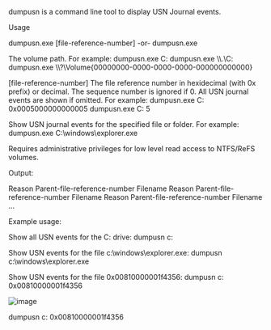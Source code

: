 dumpusn is a command line tool to display USN Journal events.

Usage

dumpusn.exe <volume> [file-reference-number]
-or-
dumpusn.exe <filename>

<volume>
The volume path.
For example:
dumpusn.exe C:
dumpusn.exe \\.\C:
dumpusn.exe \\?\Volume{00000000-0000-0000-0000-000000000000}

[file-reference-number]
The file reference number in hexidecimal (with 0x prefix) or decimal.
The sequence number is ignored if 0.
All USN journal events are shown if omitted.
For example:
dumpusn.exe C: 0x0005000000000005
dumpusn.exe C: 5

<filename>
Show USN journal events for the specified file or folder.
For example:
dumpusn.exe C:\windows\explorer.exe

Requires administrative privileges for low level read access to NTFS/ReFS volumes.



Output:

Reason Parent-file-reference-number Filename
Reason Parent-file-reference-number Filename
Reason Parent-file-reference-number Filename
...



Example usage:

Show all USN events for the C: drive:
dumpusn c:

Show USN events for the file c:\windows\explorer.exe:
dumpusn c:\windows\explorer.exe

Show USN events for the file 0x00810000001f4356:
dumpusn c: 0x00810000001f4356


![image](https://github.com/user-attachments/assets/4d5a2603-103e-47b3-a369-76e3d6c20996)

dumpusn c: 0x00810000001f4356

